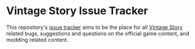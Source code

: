 # Vintage Story Issue Tracker

This repository's [issue tracker][Issues] aims to be the place for all [Vintage Story][Website] related
bugs, suggestions and questions on the official game content, and modding related content.

[Website]: https://vintagestory.at/
[Issues]: https://github.com/anegostudios/VintageStory-Issues/issues
